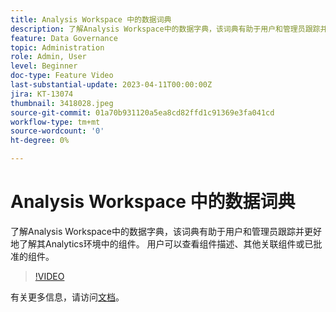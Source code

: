 ```yaml
---
title: Analysis Workspace 中的数据词典
description: 了解Analysis Workspace中的数据字典，该词典有助于用户和管理员跟踪并更好地了解其Analytics环境中的组件。 用户可以查看组件描述、其他关联组件或已批准的组件。
feature: Data Governance
topic: Administration
role: Admin, User
level: Beginner
doc-type: Feature Video
last-substantial-update: 2023-04-11T00:00:00Z
jira: KT-13074
thumbnail: 3418028.jpeg
source-git-commit: 01a70b931120a5ea8cd82ffd1c91369e3fa041cd
workflow-type: tm+mt
source-wordcount: '0'
ht-degree: 0%

---
```



# Analysis Workspace 中的数据词典

了解Analysis Workspace中的数据字典，该词典有助于用户和管理员跟踪并更好地了解其Analytics环境中的组件。 用户可以查看组件描述、其他关联组件或已批准的组件。

>[!VIDEO](https://video.tv.adobe.com/v/3418028/?quality=12&learn=on)

有关更多信息，请访问[文档](https://experienceleague.adobe.com/docs/analytics/analyze/analysis-workspace/components/data-dictionary/data-dictionary-overview.html?lang=en)。
